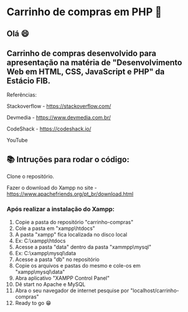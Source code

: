 # Carrinho de compras em PHP 🛒
## Olá 😄
## Carrinho de compras desenvolvido para apresentação na matéria de "Desenvolvimento Web em HTML, CSS, JavaScript e PHP" da Estácio FIB.

Referências:

Stackoverflow - https://stackoverflow.com/

Devmedia - https://www.devmedia.com.br/

CodeShack - https://codeshack.io/

YouTube

## 📚 Intruções para rodar o código:

Clone o repositório.

Fazer o download do Xampp no site - https://www.apachefriends.org/pt_br/download.html

### Após realizar a instalação do Xampp:

1. Copie a pasta do repositório "carrinho-compras"
2. Cole a pasta em "xampp\htdocs"
3. A pasta "xampp" fica localizada no disco local
4. Ex: C:\xampp\htdocs
5. Acesse a pasta "data" dentro da pasta "xammpp\mysql"
6. Ex: C:\xampp\mysql\data
7. Acesse a pasta "db" no repositório
8. Copie os arquivos e pastas do mesmo e cole-os em "xampp\mysql\data"
9. Abra aplicativo "XAMPP Control Panel"
10. Dê start no Apache e MySQL
11. Abra o seu navegador de internet pesquise por "localhost/carrinho-compras"
12. Ready to go 😁
